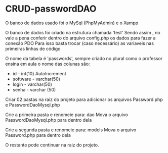 # CRUD-passwordDAO

O banco de dados usado foi o MySql (PhpMyAdmin) e o Xampp

O banco de dados foi criado na estrutura chamada 'test' Sendo assim , no vale a pena conferir dentro do arquivo config.php os dados para fazer a conexão PDO Para isso basta trocar (caso necessário) as variaveis nas primeiras linhas de código

O nome da tabela é 'passwords', sempre criado no plural como o professor ensina em aula o nome das colunas são:
- id - int(10) AutoIncrement 
- software - varchar(50) 
- login - varchar(50) 
- senha - varchar (50)

Criar 02 pastas na raiz do projeto para adicionar os arquivos Password.php e PasswordDaoMysql.php

Crie a primeira pasta e renomeie para: dao 
Mova o arquivo PasswordDaoMysql.php para dentro dela

Crie a segunda pasta e renomeie para: models 
Mova o arquivo Password.php para dentro dela 

O restante pode continuar na raiz do projeto. 

